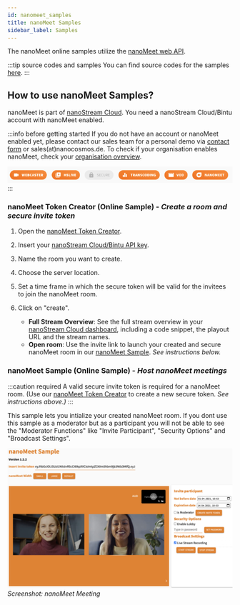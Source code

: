 ```yaml
---
id: nanomeet_samples
title: nanoMeet Samples
sidebar_label: Samples
---
```


The nanoMeet online samples utilize the [nanoMeet web API](./api).

:::tip source codes and samples
You can find source codes for the samples [here](./source-code).
:::

## How to use nanoMeet Samples?

nanoMeet is part of [nanoStream Cloud](https://dashboard.nanostream.cloud/organisation). 
You need a nanoStream Cloud/Bintu account with nanoMeet enabled.

:::info before getting started
If you do not have an account or nanoMeet enabled yet, please contact our sales team for a personal demo via [contact form](https://www.nanocosmos.de/nanomeet/?demo&utm_source=nanoMeet_Docs&utm_medium=nanocosmos&utm_campaign=nanoMeet&utm_content=CTA_Requirements) or sales(at)nanocosmos.de.
To check if your organisation enables nanoMeet, check your [organisation overview](https://dashboard.nanostream.cloud/organisation).

![nanoMeet enabled](../assets/nanomeet/enable-nanomeet.jpg)
:::

### **nanoMeet Token Creator (Online Sample)** - *Create a room and secure invite token*

1. Open the [nanoMeet Token Creator](https://nanomeet.pages.nanocosmos.de/nanomeet-frontend/nanomeet-helper.html?bintu.apikey=YOUR-API-KEY&nanomeet.room=YOUR-ROOM-NAME).

2. Insert your [nanoStream Cloud/Bintu API key](https://bintu-cloud-frontend.nanocosmos.de/organisation).

3. Name the room you want to create.

4. Choose the server location.

5. Set a time frame in which the secure token will be valid for the invitees to join the nanoMeet room.

6. Click on "create".
   - **Full Stream Overview**: See the full stream overview in your [nanoStream Cloud dashboard](https://bintu-cloud-frontend.nanocosmos.de/), including a code snippet, the playout URL and the stream names.
   - **Open room**: Use the invite link to launch your created and secure nanoMeet room in our [nanoMeet Sample](https://nanomeet.pages.nanocosmos.de/nanomeet-frontend/nanomeet-sample.html?token=YOUR-INVITE-TOKEN). *See instructions below.*

### **nanoMeet Sample (Online Sample)** - *Host nanoMeet meetings*

:::caution required
A valid secure invite token is required for a nanoMeet room. 
(Use our [nanoMeet Token Creator](https://nanomeet.pages.nanocosmos.de/nanomeet-frontend/nanomeet-helper.html?bintu.apikey=YOUR-API-KEY&nanomeet.room=YOUR-ROOM-NAME) to create a new secure token. *See instructions above.)*
:::

This sample lets you intialize your created nanoMeet room. If you dont use this sample as a moderator but as a participant you will not be able to see the "Moderator Functions" like "Invite Participant", "Security Options" and "Broadcast Settings".

![Screenshot: nanoMeet Meeting](../assets/nanomeet//nanomeet-meeting.jpg)
*Screenshot: nanoMeet Meeting*